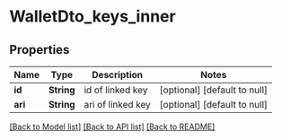 # WalletDto_keys_inner

## Properties

| Name    | Type       | Description       | Notes                        |
| ------- | ---------- | ----------------- | ---------------------------- |
| **id**  | **String** | id of linked key  | [optional] [default to null] |
| **ari** | **String** | ari of linked key | [optional] [default to null] |

[[Back to Model list]](../README.md#documentation-for-models) [[Back to API list]](../README.md#documentation-for-api-endpoints) [[Back to README]](../README.md)
